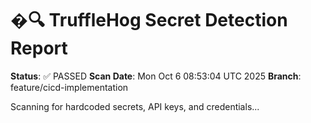 # �🔍 TruffleHog Secret Detection Report
**Status**: ✅ PASSED
**Scan Date**: Mon Oct  6 08:53:04 UTC 2025
**Branch**: feature/cicd-implementation

Scanning for hardcoded secrets, API keys, and credentials...
